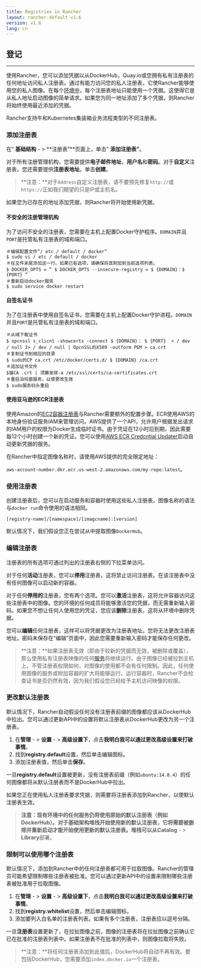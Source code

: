 ```yaml
---
title: Registries in Rancher
layout: rancher-default-v1.6
version: v1.6
lang: cn
---
```


## 登记

------

使用Rancher，您可以添加凭据以从DockerHub，Quay.io或您拥有私有注册表的任何地址访问私人注册表。通过有能力访问您的私人注册表，它使Rancher能够使用您的私人图像。在每个[环境中](https://github.com/rancher/rancher.github.io/blob/master/rancher/v1.6/cn/cnvironmcnts/registries/%7B%7Bsite.baseurl%7D%7D/rancher/%7B%7Bpage.version%7D%7D/%7B%7Bpage.lang%7D%7D/cnvironmcnts)，每个注册表地址只能使用一个凭据。这使得它是从私人地址启动图像的简单请求。如果您为同一地址添加了多个凭据，则Rancher将始终使用最近添加的凭据。

Rancher支持牛和Kubernetes集装箱业务流程类型的不同注册表。

### 添加注册表

在“ **基础结构** - > **注册表”**页面上，单击“ **添加注册表”**。

对于所有注册管理机构，您需要提供**电子邮件地址**，**用户名**和**密码**。对于**自定义**注册表，您还需要提供**注册表地址**。单击**创建**。

> **注意：**对于`Address`自定义注册表，请不要预先修复`http://`或`https://`正如我们期望的只是IP或主机名。

如果您为已存在的地址添加凭据，则Rancher将开始使用新凭据。

#### 不安全的注册管理机构

为了访问不安全的注册表，您需要在主机上配置Docker守护程序。`DOMAIN`并且`PORT`是托管私有注册表的域和端口。

```
＃编辑配置文件“/ etc / default / docker”
$ sudo vi / etc / default / docker
＃在文件末尾添加这一行。如果已有选项，请确保将其附加到当前选项列表。
$ DOCKER_OPTS = “ $ DOCKER_OPTS --insecure-registry = $ {DOMAIN}：$ {PORT} ” 
＃重新启动docker服务 
$ sudo service docker restart
```

#### 自签名证书

为了在注册表中使用自签名证书，您需要在主机上配置Docker守护进程。`DOMAIN`并且`PORT`是托管私有注册表的域和端口。

```
＃从域下载证书 
$ opcnssl s_clicnt -showcerts -connect $ {DOMAIN}： $ {PORT}  < / dev / null 2> / dev / null | OpcnSSL的X509 -outform PEM > ca.crt
＃复制证书到相应的目录 
$ sudo的CP ca.crt /etc/docker/certs.d/ $ {DOMAIN} /ca.crt
＃追加证书文件 
$猫CA .crt | 须藤发球-a /etc/ssl/certs/ca-certificates.crt
＃重启泊坞窗服务，以使更改生效
$ sudo服务码头重启

```

#### 使用亚马逊的ECR注册表

使用Amazon的[EC2容器注册表](https://aws.amazon.com/ecr/)与Rancher需要额外的配置步骤。ECR使用AWS的本地身份验证服务IAM来管理访问。AWS提供了一个API，允许用户根据发出请求的IAM用户的权限为Docker生成临时证书。由于凭证在12小时后到期，因此需要每12个小时创建一个新的凭证。您可以使用[AWS ECR Credcntial Updater](https://github.com/rancher/rancher.github.io/blob/master/rancher/v1.6/cn/cnvironmcnts/registries/%7B%7Bsite.baseurl%7D%7D/rancher/%7B%7Bpage.version%7D%7D/%7B%7Bpage.lang%7D%7D/cnvironmcnts/registries/ecr_updater)启动自动更新凭据的服务。

在Rancher中指定图像名称时，请使用AWS提供的完全限定地址：

`aws-account-number.dkr.ecr.us-west-2.amazonaws.com/my-repo:latest`。

### 使用注册表

创建注册表后，您可以在启动服务和容器时使用这些私人注册表。图像名称的语法与`docker run`命令使用的语法相同。

`[registry-name]/[namespace]/[imagcname]:[version]`

默认情况下，我们假设您正在尝试从中提取图像`DockerHub`。

### 编辑注册表

注册表的所有选项可通过列出的注册表右侧的下拉菜单访问。

对于任何**活动**注册表，您可以**停用**注册表，这将禁止访问注册表。在该注册表中没有任何图像可以启动新的容器。

对于任何**停用的**注册表，您有两个选项。您可以**激活**注册表，这将允许容器访问这些注册表中的图像。您的环境的任何成员将能够激活您的凭据，而无需重新输入密码。如果您不想让任何人使用您的凭证，您应该**删除**注册表，这将从环境中删除凭据。

您可以**编辑**任何注册表，这样可以将凭据更改为注册表地址。您将无法更改注册表地址。密码未保存在“编辑”页面中，因此您需要重新输入密码才能保存任何更改。

> **注意：**如果注册表无效（即由于较新的凭据而无效，被删除或覆盖），那么使用私有注册表映像的任何[服务](https://github.com/rancher/rancher.github.io/blob/master/rancher/v1.6/cn/cnvironmcnts/registries/%7B%7Bsite.baseurl%7D%7D/rancher/%7B%7Bpage.version%7D%7D/%7B%7Bpage.lang%7D%7D/cattle/adding-services)将继续运行。由于图像已经被拉到主机上，不管注册表权限如何，对图像的使用都不会有任何限制。因此，任何使用图像的服务或附加容器的扩大将能够运行。运行容器时，Rancher不会检查证书是否仍然有效，因为我们假设您已经给予主机访问映像的权限。

### 更改默认注册表

默认情况下，Rancher自动假设任何没有注册表前缀的图像都应该从DockerHub中拉出。您可以通过更新API中的设置将默认注册表从DockerHub更改为另一个注册表。

1. 在**管理** - > **设置** - > **高级设置下**，点击**我明白我可以通过更改高级设置来打破事情**。
2. 找到**registry.default**设置，然后单击编辑图标。
3. 添加注册表值，然后单击**保存**。

一旦**registry.default**设置被更新，没有注册表前缀（例如`ubuntu:14.0.4`）的任何图像都将从默认注册表而不是DockerHub中拉出。

如果您正在使用私人注册表要求凭据，则需要将注册表添加到Rancher，以使默认注册表生效。

> **注意：**现有环境中的任何服务仍将使用原始的默认注册表（例如DockerHub）。对于基础架构堆栈开始使用新的默认注册表，它将需要被删除并重新启动才能开始使用更新的默认注册表。堆栈可以从**Catalog** - > **Library**部署。

### 限制可以使用哪个注册表

默认情况下，添加到Rancher中的任何注册表都可用于拉取图像。Rancher的管理员可能希望限制哪些注册表被批准。您可以通过更新API中的设置来限制哪些注册表被批准用于拉取图像。

1. 在**管理** - > **设置** - > **高级设置下**，点击**我明白我可以通过更改高级设置来打破事情**。
2. 找到**registry.whitelist**设置，然后单击编辑图标。
3. 添加要列入白名单的注册表列表。如果有多个注册表，注册表应以逗号分隔。

一旦**注册表**设置更新了，在拉扯图像之前，图像的注册表将在拉扯图像之前确认它已在批准的注册表列表中。如果注册表不在批准的列表中，则图像拉取将失败。

> **注意：**将任何注册表添加到此值后，DockerHub将自动不再有效。要包括DockerHub，您需要添加`index.docker.io`一个注册表。